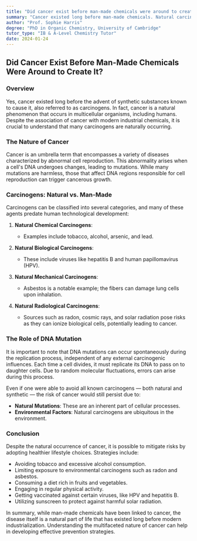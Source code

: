 ```yaml
---
title: "Did cancer exist before man-made chemicals were around to create it?"
summary: "Cancer existed long before man-made chemicals. Natural carcinogens like tobacco, alcohol, and radiation cause cancer.  Even without man-made chemicals, cell mutations can lead to cancer.  Protecting yourself from all carcinogens, both natural and man-made, can reduce your risk."
author: "Prof. Sophie Harris"
degree: "PhD in Organic Chemistry, University of Cambridge"
tutor_type: "IB & A-Level Chemistry Tutor"
date: 2024-01-24
---
```


## Did Cancer Exist Before Man-Made Chemicals Were Around to Create It?

### Overview

Yes, cancer existed long before the advent of synthetic substances known to cause it, also referred to as carcinogens. In fact, cancer is a natural phenomenon that occurs in multicellular organisms, including humans. Despite the association of cancer with modern industrial chemicals, it is crucial to understand that many carcinogens are naturally occurring.

### The Nature of Cancer

Cancer is an umbrella term that encompasses a variety of diseases characterized by abnormal cell reproduction. This abnormality arises when a cell's DNA undergoes changes, leading to mutations. While many mutations are harmless, those that affect DNA regions responsible for cell reproduction can trigger cancerous growth. 

### Carcinogens: Natural vs. Man-Made

Carcinogens can be classified into several categories, and many of these agents predate human technological development:

1. **Natural Chemical Carcinogens**: 
   - Examples include tobacco, alcohol, arsenic, and lead.
  
2. **Natural Biological Carcinogens**: 
   - These include viruses like hepatitis B and human papillomavirus (HPV).
  
3. **Natural Mechanical Carcinogens**: 
   - Asbestos is a notable example; the fibers can damage lung cells upon inhalation.
  
4. **Natural Radiological Carcinogens**: 
   - Sources such as radon, cosmic rays, and solar radiation pose risks as they can ionize biological cells, potentially leading to cancer.

### The Role of DNA Mutation

It is important to note that DNA mutations can occur spontaneously during the replication process, independent of any external carcinogenic influences. Each time a cell divides, it must replicate its DNA to pass on to daughter cells. Due to random molecular fluctuations, errors can arise during this process. 

Even if one were able to avoid all known carcinogens — both natural and synthetic — the risk of cancer would still persist due to:

- **Natural Mutations**: These are an inherent part of cellular processes.
- **Environmental Factors**: Natural carcinogens are ubiquitous in the environment.

### Conclusion

Despite the natural occurrence of cancer, it is possible to mitigate risks by adopting healthier lifestyle choices. Strategies include:

- Avoiding tobacco and excessive alcohol consumption.
- Limiting exposure to environmental carcinogens such as radon and asbestos.
- Consuming a diet rich in fruits and vegetables.
- Engaging in regular physical activity.
- Getting vaccinated against certain viruses, like HPV and hepatitis B.
- Utilizing sunscreen to protect against harmful solar radiation.

In summary, while man-made chemicals have been linked to cancer, the disease itself is a natural part of life that has existed long before modern industrialization. Understanding the multifaceted nature of cancer can help in developing effective prevention strategies.
    